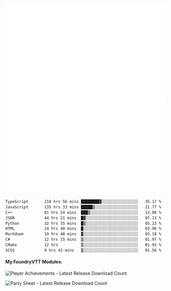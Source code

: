 
![](https://raw.githubusercontent.com/eddiedover/ghstats/master/generated/overview.svg)
![](https://raw.githubusercontent.com/eddiedover/ghstats/master/generated/languages.svg)

<!--START_SECTION:waka-->

```txt
TypeScript       218 hrs 56 mins ████████▓░░░░░░░░░░░░░░░░   35.17 %
JavaScript       135 hrs 33 mins █████▒░░░░░░░░░░░░░░░░░░░   21.77 %
C++              81 hrs 24 mins  ███▒░░░░░░░░░░░░░░░░░░░░░   13.08 %
JSON             44 hrs 21 mins  █▓░░░░░░░░░░░░░░░░░░░░░░░   07.13 %
Python           32 hrs 35 mins  █▒░░░░░░░░░░░░░░░░░░░░░░░   05.23 %
HTML             24 hrs 40 mins  █░░░░░░░░░░░░░░░░░░░░░░░░   03.96 %
Markdown         19 hrs 48 mins  ▓░░░░░░░░░░░░░░░░░░░░░░░░   03.18 %
C#               12 hrs 15 mins  ▒░░░░░░░░░░░░░░░░░░░░░░░░   01.97 %
CMake            12 hrs          ▒░░░░░░░░░░░░░░░░░░░░░░░░   01.93 %
SCSS             9 hrs 43 mins   ▒░░░░░░░░░░░░░░░░░░░░░░░░   01.56 %
```

<!--END_SECTION:waka-->

#### My FoundryVTT Modules:

  ![Player Achievements - Latest Release Download Count](https://img.shields.io/badge/dynamic/json?label=Player%20Achievements%20-%20Downloads@latest&query=assets%5B1%5D.download_count&url=https%3A%2F%2Fapi.github.com%2Frepos%2FEddieDover%2Ffvtt-player-achievements%2Freleases%2Flatest)

  ![Party Sheet - Latest Release Download Count](https://img.shields.io/badge/dynamic/json?label=Party%20Sheet%20-%20Downloads@latest&query=assets%5B1%5D.download_count&url=https%3A%2F%2Fapi.github.com%2Frepos%2FEddieDover%2Ffvtt-party-sheet%2Freleases%2Flatest)

<a rel="me" href="https://techhub.social/@EddieDover"></a>
